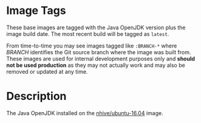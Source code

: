 # Image Tags

These base images are tagged with the Java OpenJDK version plus the image build date.  The most recent build will be tagged as `latest`.

From time-to-time you may see images tagged like `:BRANCH-*` where *BRANCH* identifies the Git source branch where the image was built from.  These images are used for internal development purposes only and **should not be used production** as they may not actually work and may also be removed or updated at any time.

# Description

The Java OpenJDK installed on the [nhive/ubuntu-16.04](https://hub.docker.com/r/nhive/ubuntu-16.04/) image.
